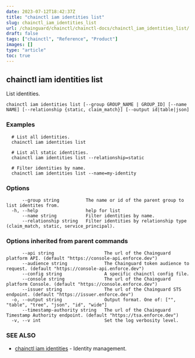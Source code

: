 ```yaml
---
date: 2023-07-12T18:42:37Z
title: "chainctl iam identities list"
slug: chainctl_iam_identities_list
url: /chainguard/chainctl/chainctl-docs/chainctl_iam_identities_list/
draft: false
tags: ["chainctl", "Reference", "Product"]
images: []
type: "article"
toc: true
---
```

## chainctl iam identities list

List identities.

```
chainctl iam identities list [--group GROUP_NAME | GROUP_ID] [--name NAME] [--relationship {static, claim_match}] [--output id|table|json]
```

### Examples

```
  # List all identities.
  chainctl iam identities list
  
  # List all static identities.
  chainctl iam identities list --relationship=static
  
  # Filter identities by name.
  chainctl iam identities list --name=my-identity
```

### Options

```
      --group string          The name or id of the parent group to list identites from.
  -h, --help                  help for list
      --name string           Filter identities by name.
      --relationship string   Filter identities by relationship type (claim_match, static, service_principal).
```

### Options inherited from parent commands

```
      --api string                   The url of the Chainguard platform API. (default "https://console-api.enforce.dev")
      --audience string              The Chainguard token audience to request. (default "https://console-api.enforce.dev")
      --config string                A specific chainctl config file.
      --console string               The url of the Chainguard platform Console. (default "https://console.enforce.dev")
      --issuer string                The url of the Chainguard STS endpoint. (default "https://issuer.enforce.dev")
  -o, --output string                Output format. One of: ["", "table", "tree", "json", "id", "wide"]
      --timestamp-authority string   The url of the Chainguard Timestamp Authority endpoint. (default "https://tsa.enforce.dev")
  -v, --v int                        Set the log verbosity level.
```

### SEE ALSO

* [chainctl iam identities](/chainguard/chainctl/chainctl-docs/chainctl_iam_identities/)	 - Identity management.

